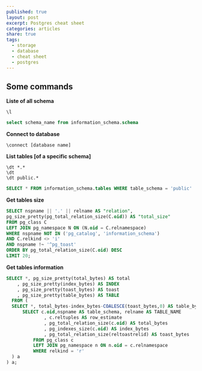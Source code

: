 ```yaml
---
published: true
layout: post
excerpt: Postgres cheat sheet
categories: articles
share: true
tags:
  - storage
  - database
  - cheat sheet
  - postgres
---
```

## Some commands

**Liste of all schema**
```shell
\l 
```
```sql
select schema_name from information_schema.schema 
```

**Connect to database**
```shell
\connect [database name]
```

**List tables [of a specific schema]**
```shell
\dt *.*
\dt
\dt public.*
```
```sql
SELECT * FROM information_schema.tables WHERE table_schema = 'public'
```

**Get tables size**
```sql
SELECT nspname || '.' || relname AS "relation",
pg_size_pretty(pg_total_relation_size(C.oid)) AS "total_size"
FROM pg_class C
LEFT JOIN pg_namespace N ON (N.oid = C.relnamespace)
WHERE nspname NOT IN ('pg_catalog', 'information_schema')
AND C.relkind <> 'i'
AND nspname !~ '^pg_toast'
ORDER BY pg_total_relation_size(C.oid) DESC
LIMIT 20;
```

**Get tables information**
```sql
SELECT *, pg_size_pretty(total_bytes) AS total
    , pg_size_pretty(index_bytes) AS INDEX
    , pg_size_pretty(toast_bytes) AS toast
    , pg_size_pretty(table_bytes) AS TABLE
  FROM (
  SELECT *, total_bytes-index_bytes-COALESCE(toast_bytes,0) AS table_bytes FROM (
      SELECT c.oid,nspname AS table_schema, relname AS TABLE_NAME
              , c.reltuples AS row_estimate
              , pg_total_relation_size(c.oid) AS total_bytes
              , pg_indexes_size(c.oid) AS index_bytes
              , pg_total_relation_size(reltoastrelid) AS toast_bytes
          FROM pg_class c
          LEFT JOIN pg_namespace n ON n.oid = c.relnamespace
          WHERE relkind = 'r'
  ) a
) a;
```
